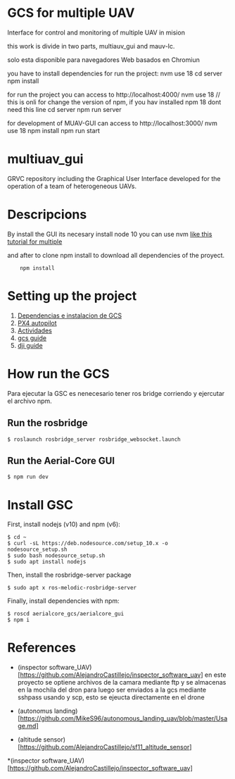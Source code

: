 


# GCS for multiple UAV
Interface for control and monitoring of multiple UAV in mision



this work is divide in two parts, multiauv_gui and mauv-lc.


solo esta disponible para navegadores Web basados en Chromiun

you have to install  dependencies 
for run  the project:
nvm use 18 
cd server
npm install



for run the project  you can access to http://localhost:4000/
nvm use 18 // this is onli for change the version of npm, if you hav installed npm 18 dont need this line
cd server
npm run server

for development of MUAV-GUI  can access to http://localhost:3000/
nvm use 18
npm install 
npm run start


# multiuav_gui
GRVC repository including the Graphical User Interface developed for the operation of a team of heterogeneous UAVs.


# Descripcions

By install the GUI its necesary  install node 10 you can use nvm [like this tutorial for multiple](https://www.baeldung.com/linux/multiple-node-js-versions)

and after to clone  npm install to download all dependencies of the proyect.

        npm install 


# Setting up the project

1. [Dependencias e instalacion de GCS](guides/HOWRUN.md)
1. [PX4 autopilot](guides/Autopilot-Px4.md)
1. [Actividades](guides/Activities.md)
1. [gcs guide](guides/gcs_guide.md)
1. [dji guide](guides/gcs_guide.md)


# How run the GCS

Para ejecutar la GSC es nenecesario tener ros bridge corriendo y ejercutar el archivo npm.

## Run the rosbridge

    $ roslaunch rosbridge_server rosbridge_websocket.launch


## Run the Aerial-Core GUI

    $ npm run dev



# Install GSC

First, install nodejs (v10) and npm (v6):

```
$ cd ~
$ curl -sL https://deb.nodesource.com/setup_10.x -o nodesource_setup.sh
$ sudo bash nodesource_setup.sh
$ sudo apt install nodejs
```

Then, install the rosbridge-server package
```
$ sudo apt x ros-melodic-rosbridge-server
```

Finally, install dependencies with npm:
```
$ roscd aerialcore_gcs/aerialcore_gui
$ npm i
```
# References
* (inspector software_UAV)[https://github.com/AlejandroCastillejo/inspector_software_uav]  en este proyecto se optiene archivos de la camara mediante ftp y se almacenas en la mochila del dron para luego ser enviados a la gcs  mediante sshpass  usando  y scp, esto se ejeucta directamente en el drone

* (autonomus landing)[https://github.com/MikeS96/autonomous_landing_uav/blob/master/Usage.md]

* (altitude sensor)[https://github.com/AlejandroCastillejo/sf11_altitude_sensor]

*(inspector software_UAV)[https://github.com/AlejandroCastillejo/inspector_software_uav] 